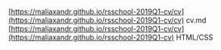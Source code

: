 [https://maliaxandr.github.io/rsschool-2019Q1-cv/cv](https://maliaxandr.github.io/rsschool-2019Q1-cv/cv)  cv.md  
[https://maliaxandr.github.io/rsschool-2019Q1-cv/cv](https://maliaxandr.github.io/rsschool-2019Q1-cv)     HTML/CSS
